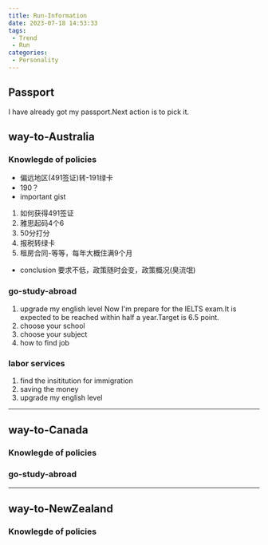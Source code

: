 ```yaml
---
title: Run-Information
date: 2023-07-18 14:53:33
tags:
 - Trend
 - Run
categories:
 - Personality
---
```

## Passport
I have already got my passport.Next action is to pick it.
## way-to-Australia
### Knowlegde of policies
 - 偏远地区(491签证)转-191绿卡
 - 190？
 - important gist
1. 如何获得491签证
2. 雅思起码4个6
3. 50分打分
4. 报税转绿卡
5. 租房合同-等等，每年大概住满9个月
 - conclusion
要求不低，政策随时会变，政策概况(臭流氓)
### go-study-abroad
1. upgrade my english level
Now I'm prepare for the IELTS exam.It is expected to be reached within half a year.Target is 6.5 point.
2. choose your school
3. choose your subject
4. how to find job
### labor services
1. find the insititution for immigration
2. saving the money
3. upgrade my english level
----------------------------------
## way-to-Canada
### Knowlegde of policies
### go-study-abroad
-----------------------------------
## way-to-NewZealand
### Knowlegde of policies